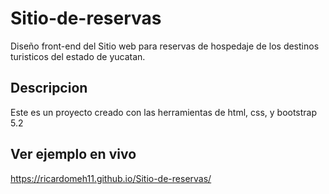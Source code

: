 # Sitio-de-reservas
Diseño front-end del Sitio web para reservas de hospedaje de los destinos turisticos del estado de yucatan.

## Descripcion
Este es un proyecto creado con las herramientas de html, css, y bootstrap 5.2

## Ver ejemplo en vivo
https://ricardomeh11.github.io/Sitio-de-reservas/
